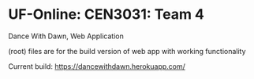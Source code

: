 # UF-Online: CEN3031: Team 4
Dance With Dawn, Web Application

(root) files are for the build version of web app with working functionality

Current build: https://dancewithdawn.herokuapp.com/
